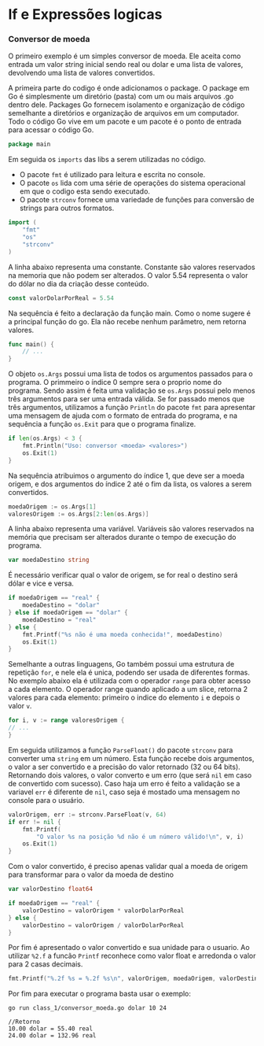 # If e Expressões logicas

### Conversor de moeda

O primeiro exemplo é um simples conversor de moeda. Ele aceita como entrada um valor
string inicial sendo real ou dolar e uma lista de valores, devolvendo uma lista de 
valores convertidos.

A primeira parte do codigo é onde adicionamos o package. O package em Go é simplesmente um 
diretório (pasta) com um ou mais arquivos .go dentro dele. Packages Go fornecem isolamento e 
organização de código semelhante a diretórios e organização de arquivos em um computador.
Todo o código Go vive em um pacote e um pacote é o ponto de entrada para acessar o código Go.

~~~go
package main
~~~
Em seguida os `imports` das libs a serem utilizadas no código.

* O pacote `fmt` é utilizado para leitura e escrita no console.
* O pacote `os` lida com uma série de operações do sistema operacional em que o codigo 
  esta sendo executado.
* O pacote `strconv` fornece uma variedade de funções para conversão de strings para 
  outros formatos.
~~~go
import (
	"fmt"
	"os"
	"strconv"
)
~~~
A linha abaixo representa uma constante. Constante são valores reservados na memoria que não
podem ser alterados. O valor 5.54 representa o valor do dólar no dia da criação desse conteúdo.
~~~go
const valorDolarPorReal = 5.54
~~~
Na sequência é feito a declaração da função main. Como o nome sugere é a principal função do go.
Ela não recebe nenhum parâmetro, nem retorna valores.
~~~go
func main() {
	// ...
}
~~~
O objeto `os.Args` possui uma lista de todos os argumentos passados para o programa. O primmeiro
o índice 0 sempre sera o proprio nome do programa. Sendo assim é feita uma validação se `os.Args`
possui pelo menos três argumentos para ser uma entrada válida. Se for passado menos que três
argumentos, utilizamos a função `Println` do pacote `fmt` para apresentar uma mensagem de ajuda
com o formato de entrada do programa, e na sequência a função `os.Exit` para que o programa finalize.
~~~go
if len(os.Args) < 3 {
    fmt.Println("Uso: conversor <moeda> <valores>")
    os.Exit(1)
}
~~~
Na sequência atribuimos o argumento do índice 1, que deve ser a moeda origem, e dos argumentos do
índice 2 até o fim da lista, os valores a serem convertidos.
~~~go
moedaOrigem := os.Args[1]
valoresOrigem := os.Args[2:len(os.Args)]
~~~
A linha abaixo representa uma variável. Variáveis são valores reservados na memória que precisam
ser alterados durante o tempo de execução do programa.
~~~go
var moedaDestino string
~~~
É necessário verificar qual o valor de origem, se for real o destino será dólar e vice e versa.
~~~go
if moedaOrigem == "real" {
    moedaDestino = "dolar"
} else if moedaOrigem == "dolar" {
    moedaDestino = "real"
} else {
    fmt.Printf("%s não é uma moeda conhecida!", moedaDestino)
    os.Exit(1)
}
~~~
Semelhante a outras linguagens, Go também possui uma estrutura de repetição `for`, e nele ela é unica,
podendo ser usada de diferentes formas. No exemplo abaixo ela é utilizada com o operador `range` para 
obter acesso a cada elemento.  O operador range quando aplicado a um slice, retorna 2 valores para cada
elemento: primeiro o indice do elemento `i` e depois o valor `v`.
~~~go
for i, v := range valoresOrigem {
// ...
}
~~~
Em seguida utilizamos a função `ParseFloat()` do pacote `strconv` para converter uma `string` em um número.
Esta função recebe dois argumentos, o valor a ser convertido e a precisão do valor retornado (32 ou 64 bits). Retornando
dois valores, o valor converto e um erro (que será `nil` em caso de convertido com sucesso). Caso haja um erro é feito 
a validação se a variavel `err` é diferente de `nil`, caso seja é mostado uma mensagem no console para o usuário.
~~~go
valorOrigem, err := strconv.ParseFloat(v, 64)
if err != nil {
    fmt.Printf(
        "O valor %s na posição %d não é um número válido!\n", v, i)
    os.Exit(1)
}
~~~    
Com o valor convertido, é preciso apenas validar qual a moeda de origem
para transformar para o valor da moeda de destino 
~~~go
var valorDestino float64

if moedaOrigem == "real" {
    valorDestino = valorOrigem * valorDolarPorReal
} else {
    valorDestino = valorOrigem / valorDolarPorReal
}
~~~
Por fim é apresentado o valor convertido e sua unidade para o usuario. Ao utilizar `%2.f` a funcão 
`Printf` reconhece como valor float e arredonda o valor para 2 casas decimais.
~~~go
fmt.Printf("%.2f %s = %.2f %s\n", valorOrigem, moedaOrigem, valorDestino, moedaDestino)
~~~
Por fim para executar o programa basta usar o exemplo:
````
go run class_1/conversor_moeda.go dolar 10 24

//Retorno
10.00 dolar = 55.40 real
24.00 dolar = 132.96 real
````
